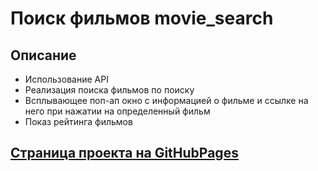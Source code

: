 # Поиск фильмов movie_search
## Описание
 - Использование API
 - Реализация поиска фильмов по поиску
 - Всплывающее поп-ап окно с информацией о фильме и ссылке на него при нажатии на определенный фильм
 - Показ рейтинга фильмов
## [Страница проекта на GitHubPages](https://ekaterinatet.github.io/movie_poisk/)
